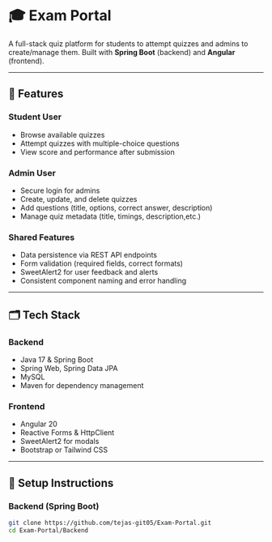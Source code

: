 # 🎓 Exam Portal

A full-stack quiz platform for students to attempt quizzes and admins to create/manage them. Built with **Spring Boot** (backend) and **Angular** (frontend).

---

## 🌟 Features

### Student User
- Browse available quizzes
- Attempt quizzes with multiple-choice questions
- View score and performance after submission

### Admin User
- Secure login for admins
- Create, update, and delete quizzes
- Add questions (title, options, correct answer, description)
- Manage quiz metadata (title, timings, description,etc.)

### Shared Features
- Data persistence via REST API endpoints
- Form validation (required fields, correct formats)
- SweetAlert2 for user feedback and alerts
- Consistent component naming and error handling

---

## 🗂️ Tech Stack

### Backend
- Java 17 & Spring Boot
- Spring Web, Spring Data JPA
- MySQL
- Maven for dependency management

### Frontend
- Angular 20
- Reactive Forms & HttpClient
- SweetAlert2 for modals
- Bootstrap or Tailwind CSS

---

## 🚀 Setup Instructions

### Backend (Spring Boot)
```bash
git clone https://github.com/tejas-git05/Exam-Portal.git
cd Exam-Portal/Backend
